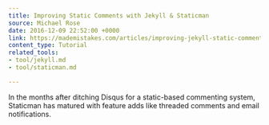 ```yaml
---
title: Improving Static Comments with Jekyll & Staticman
source: Michael Rose
date: 2016-12-09 22:52:00 +0000
link: https://mademistakes.com/articles/improving-jekyll-static-comments/
content_type: Tutorial
related_tools:
- tool/jekyll.md
- tool/staticman.md

---
```

In the months after ditching Disqus for a static-based commenting system, Staticman has matured with feature adds like threaded comments and email notifications.






